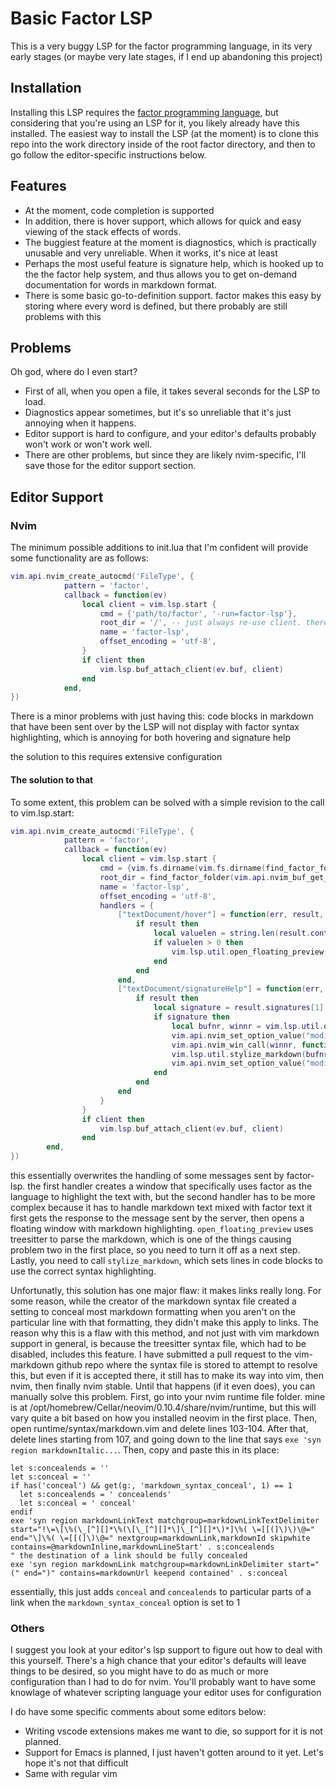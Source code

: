 
# Basic Factor LSP

This is a very buggy LSP for the factor programming language, in its very early stages (or maybe very late stages, if I end up abandoning this project)

## Installation

Installing this LSP requires the [factor programming language](https://factorcode.org), but considering that you're using an LSP for it, you likely already have this installed. The easiest way to install the LSP (at the moment) is to clone this repo into the work directory inside of the root factor directory, and then to go follow the editor-specific instructions below.

## Features

- At the moment, code completion is supported 
- In addition, there is hover support, which allows for quick and easy viewing of the stack effects of words.
- The buggiest feature at the moment is diagnostics, which is practically unusable and very unreliable. When it works, it's nice at least
- Perhaps the most useful feature is signature help, which is hooked up to the the factor help system, and thus allows you to get on-demand documentation for words in markdown format.
- There is some basic go-to-definition support. factor makes this easy by storing where every word is defined, but there probably are still problems with this

## Problems

Oh god, where do I even start?
- First of all, when you open a file, it takes several seconds for the LSP to load.
- Diagnostics appear sometimes, but it's so unreliable that it's just annoying when it happens.
- Editor support is hard to configure, and your editor's defaults probably won't work or won't work well.
- There are other problems, but since they are likely nvim-specific, I'll save those for the editor support section.

## Editor Support

### Nvim

The minimum possible additions to init.lua that I'm confident will provide some functionality are as follows:
```lua
vim.api.nvim_create_autocmd('FileType', {
      		pattern = 'factor',
      		callback = function(ev)
                local client = vim.lsp.start { 
			    	cmd = {'path/to/factor', '-run=factor-lsp'},
                    root_dir = '/', -- just always re-use client. there's no workspace support yet anyway, so seperate processes are never needed
				    name = 'factor-lsp',
				    offset_encoding = 'utf-8',
			    }
			    if client then
				    vim.lsp.buf_attach_client(ev.buf, client)
			    end
            end,
})
```

There is a minor problems with just having this: code blocks in markdown that have been sent over by the LSP will not display with factor syntax highlighting, which is annoying for both hovering and signature help

the solution to this requires extensive configuration

#### The solution to that

To some extent, this problem can be solved with a simple revision to the call to vim.lsp.start:
```lua
vim.api.nvim_create_autocmd('FileType', {
      		pattern = 'factor',
      		callback = function(ev)
                local client = vim.lsp.start { 
				    cmd = {vim.fs.dirname(vim.fs.dirname(find_factor_folder(vim.api.nvim_buf_get_name(ev.buf)))) .. "/factor", '-run=factor-lsp'},
				    root_dir = find_factor_folder(vim.api.nvim_buf_get_name(ev.buf)),
				    name = 'factor-lsp',
				    offset_encoding = 'utf-8',
				    handlers = {
					    ["textDocument/hover"] = function(err, result, ctx, config)
						    if result then
							    local valuelen = string.len(result.contents.value or '')
							    if valuelen > 0 then
							    	vim.lsp.util.open_floating_preview({result.contents.value}, result.contents.language, vim.lsp.util.make_floating_popup_options(valuelen, 1, {}))
							    end
						    end
					    end,
					    ["textDocument/signatureHelp"] = function(err, result, ctx, config)
						    if result then
							    local signature = result.signatures[1].documentation.value
                                if signature then
							        local bufnr, winnr = vim.lsp.util.open_floating_preview({signature}, "markdown")
							        vim.api.nvim_set_option_value("modifiable", true, {buf=bufnr})
							        vim.api.nvim_win_call(winnr, function() vim.treesitter.stop(bufnr) end)
							        vim.lsp.util.stylize_markdown(bufnr, vim.api.nvim_buf_get_lines(bufnr, 0, -1, false), {})
							        vim.api.nvim_set_option_value("modifiable", false, {buf=bufnr})
                                end
						    end
					    end
				    }
			    }
			    if client then
				    vim.lsp.buf_attach_client(ev.buf, client)
		    	end
        end,
})

```

this essentially overwrites the handling of some messages sent by factor-lsp. 
the first handler creates a window that specifically uses factor as the language to highlight the text with, but the second handler has to be more complex because it has to handle markdown text mixed with factor text
it first gets the response to the message sent by the server, then opens a floating window with markdown highlighting. 
`open_floating_preview` uses treesitter to parse the markdown, which is one of the things causing problem two in the first place, so you need to turn it off as a next step. 
Lastly, you need to call `stylize_markdown`, which sets lines in code blocks to use the correct syntax highlighting.

Unfortunatly, this solution has one major flaw: it makes links really long. For some reason, while the creator of the markdown syntax file created a setting to conceal most markdown formatting when you aren't on the particular line with that formatting, they didn't make this apply to links. The reason why this is a flaw with this method, and not just with vim markdown support in general, is because the treesitter syntax file, which had to be disabled, includes this feature. 
I have submitted a pull request to the vim-markdown github repo where the syntax file is stored to attempt to resolve this, but even if it is accepted there, it still has to make its way into vim, then nvim, then finally nvim stable. Until that happens (if it even does), you can manually solve this problem. 
First, go into your nvim runtime file folder. mine is at /opt/homebrew/Cellar/neovim/0.10.4/share/nvim/runtime, but this will vary quite a bit based on how you installed neovim in the first place.
Then, open runtime/syntax/markdown.vim and delete lines 103-104. After that, delete lines starting from 107, and going down to the line that says `exe 'syn region markdownItalic...`.
Then, copy and paste this in its place:

```vimscript
let s:concealends = ''
let s:conceal = ''
if has('conceal') && get(g:, 'markdown_syntax_conceal', 1) == 1
  let s:concealends = ' concealends'
  let s:conceal = ' conceal'
endif
exe 'syn region markdownLinkText matchgroup=markdownLinkTextDelimiter start="!\=\[\%(\_[^][]*\%(\[\_[^][]*\]\_[^][]*\)*]\%( \=[[(]\)\)\@=" end="\]\%( \=[[(]\)\@=" nextgroup=markdownLink,markdownId skipwhite contains=@markdownInline,markdownLineStart' . s:concealends
" the destination of a link should be fully concealed
exe 'syn region markdownLink matchgroup=markdownLinkDelimiter start="(" end=")" contains=markdownUrl keepend contained' . s:conceal
```
essentially, this just adds `conceal` and `concealends` to particular parts of a link when the `markdown_syntax_conceal` option is set to 1

### Others

I suggest you look at your editor's lsp support to figure out how to deal with this yourself. There's a high chance that your editor's defaults will leave things to be desired, so you might have to do as much or more configuration than I had to do for nvim. You'll probably want to have some knowlage of whatever scripting language your editor uses for configuration

I do have some specific comments about some editors below:

- Writing vscode extensions makes me want to die, so support for it is not planned.
- Support for Emacs is planned, I just haven't gotten around to it yet. Let's hope it's not that difficult
- Same with regular vim
